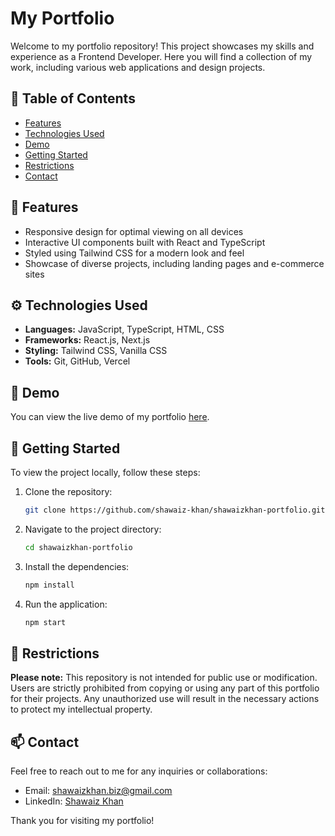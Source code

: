 # My Portfolio

Welcome to my portfolio repository! This project showcases my skills and experience as a Frontend Developer. Here you will find a collection of my work, including various web applications and design projects.

## 📖 Table of Contents
- [Features](#-features)
- [Technologies Used](#-technologies-used)
- [Demo](#-demo)
- [Getting Started](#-getting-started)
- [Restrictions](#-restrictions)
- [Contact](#-contact)

## 🌟 Features
- Responsive design for optimal viewing on all devices
- Interactive UI components built with React and TypeScript
- Styled using Tailwind CSS for a modern look and feel
- Showcase of diverse projects, including landing pages and e-commerce sites

## ⚙️ Technologies Used
- **Languages:** JavaScript, TypeScript, HTML, CSS
- **Frameworks:** React.js, Next.js
- **Styling:** Tailwind CSS, Vanilla CSS
- **Tools:** Git, GitHub, Vercel

## 🎥 Demo
You can view the live demo of my portfolio [here](shawaizkhan.tech).

## 🚀 Getting Started
To view the project locally, follow these steps:

1. Clone the repository:
   ```bash
   git clone https://github.com/shawaiz-khan/shawaizkhan-portfolio.git
   ```
2. Navigate to the project directory:
   ```bash
   cd shawaizkhan-portfolio
   ```
3. Install the dependencies:
   ```bash
   npm install
   ```
4. Run the application:
   ```bash
   npm start
   ```

## 🚫 Restrictions
**Please note:** This repository is not intended for public use or modification. Users are strictly prohibited from copying or using any part of this portfolio for their projects. Any unauthorized use will result in the necessary actions to protect my intellectual property.

## 📫 Contact
Feel free to reach out to me for any inquiries or collaborations:
- Email: shawaizkhan.biz@gmail.com
- LinkedIn: [Shawaiz Khan](https://www.linkedin.com/in/bizshawaizkhan/)

Thank you for visiting my portfolio!
